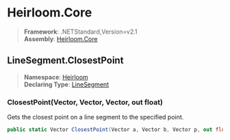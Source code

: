 # Heirloom.Core

> **Framework**: .NETStandard,Version=v2.1  
> **Assembly**: [Heirloom.Core][0]  

## LineSegment.ClosestPoint

> **Namespace**: [Heirloom][0]  
> **Declaring Type**: [LineSegment][1]  

### ClosestPoint(Vector, Vector, Vector, out float)

Gets the closest point on a line segment to the specified point.

```cs
public static Vector ClosestPoint(Vector a, Vector b, Vector p, out float distance)
```

[0]: ../../../Heirloom.Core.md
[1]: ../LineSegment.md
